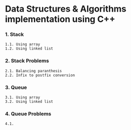 # Data Structures & Algorithms implementation using C++

### 1. Stack
	1.1. Using array
	1.2. Using linked list
	
### 2. Stack Problems
	2.1. Balancing paranthesis
	2.2. Infix to postfix conversion
	
### 3. Queue
	3.1. Using array
	3.2. Using linked list
	
### 4. Queue Problems
	4.1. 
